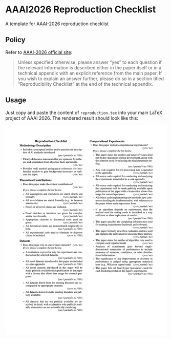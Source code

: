 # AAAI2026 Reproduction Checklist
A template for AAAI-2026 reproduction checklist

## Policy

Refer to [AAAI-2026 official site](https://aaai.org/conference/aaai/aaai-23/reproducibility-checklist/):

> Unless specified otherwise, please answer “yes” to each question if the relevant information is described either in the paper itself or in a technical appendix with an explicit reference from the main paper. If you wish to explain an answer further, please do so in a section titled “Reproducibility Checklist” at the end of the technical appendix.

## Usage

Just copy and paste the content of `reproduction.tex` into your main LaTeX project of AAAI 2026. The rendered result should look like this:

![Output Preview](template.png)
